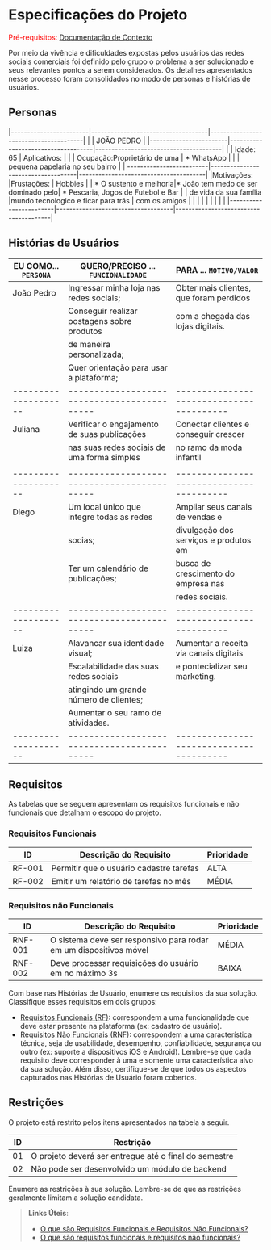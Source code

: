 # Especificações do Projeto

<span style="color:red">Pré-requisitos: <a href="1-Documentação de Contexto.md"> Documentação de Contexto</a></span>

Por meio da vivência e dificuldades expostas pelos usuários das redes sociais comerciais foi definido pelo grupo o problema a ser solucionado e seus relevantes pontos a serem considerados. Os detalhes apresentados nesse processo foram consolidados no modo de personas e histórias de usuários. 

## Personas
|------------------------|------------------------------------|---------------------------------------|
|                        |                            JOÃO PEDRO                                      |
|------------------------|------------------------------------|---------------------------------------|
|                        | Idade: 65                          | Aplicativos:                          |
|                        | Ocupação:Proprietário de uma       |  * WhatsApp                           |
|                        | pequena papelaria no seu bairro    |                                       |
-------------------------|------------------------------------|---------------------------------------|
|Motivações:             |Frustações:                         | Hobbies                               |
| * O sustento e melhoria|* João tem medo de ser dominado pelo| * Pescaria, Jogos de Futebol e Bar    |
| de vida da sua família |mundo tecnologico e ficar para trás |  com os amigos                        |
|                        |                                    |                                       |
|                        |                                    |                                       |
|------------------------|------------------------------------|---------------------------------------|

## Histórias de Usuários

|EU COMO... `PERSONA`| QUERO/PRECISO ... `FUNCIONALIDADE`         |PARA ... `MOTIVO/VALOR`                 |
|--------------------|--------------------------------------------|----------------------------------------|
|João Pedro          | Ingressar minha loja nas redes sociais;    | Obter mais clientes, que foram perdidos|
|                    | Conseguir realizar postagens sobre produtos| com a chegada das lojas digitais.      |
|                    | de maneira personalizada;                  |                                        |
|                    | Quer orientação para usar a plataforma;    |                                        |
|--------------------| -------------------------------------------|----------------------------------------|
|Juliana             | Verificar o engajamento de suas publicações| Conectar clientes e conseguir crescer  |
|                    | nas suas redes sociais de uma forma simples| no ramo da moda infantil               |
|                    |                                            |                                        |
|--------------------| -------------------------------------------|----------------------------------------|
|Diego               | Um local único que integre todas as redes  | Ampliar seus canais de vendas e        |
|                    | socias;                                    | divulgação dos serviços e produtos em  |
|                    | Ter um calendário de publicações;          | busca de crescimento do empresa nas    |
|                    |                                            | redes sociais.                         |
|--------------------| -------------------------------------------|----------------------------------------|
|Luiza               | Alavancar sua identidade visual;           | Aumentar a receita via canais digitais |
|                    | Escalabilidade das suas redes sociais      | e pontecializar seu marketing.         |
|                    | atingindo um grande número de clientes;    |                                        |
|                    | Aumentar o seu ramo de atividades.         |                                        |
|--------------------| -------------------------------------------|----------------------------------------|

## Requisitos

As tabelas que se seguem apresentam os requisitos funcionais e não funcionais que detalham o escopo do projeto.

### Requisitos Funcionais

|ID    | Descrição do Requisito  | Prioridade |
|------|-----------------------------------------|----|
|RF-001| Permitir que o usuário cadastre tarefas | ALTA | 
|RF-002| Emitir um relatório de tarefas no mês   | MÉDIA |


### Requisitos não Funcionais

|ID     | Descrição do Requisito  |Prioridade |
|-------|-------------------------|----|
|RNF-001| O sistema deve ser responsivo para rodar em um dispositivos móvel | MÉDIA | 
|RNF-002| Deve processar requisições do usuário em no máximo 3s |  BAIXA | 

Com base nas Histórias de Usuário, enumere os requisitos da sua solução. Classifique esses requisitos em dois grupos:

- [Requisitos Funcionais
 (RF)](https://pt.wikipedia.org/wiki/Requisito_funcional):
 correspondem a uma funcionalidade que deve estar presente na
  plataforma (ex: cadastro de usuário).
- [Requisitos Não Funcionais
  (RNF)](https://pt.wikipedia.org/wiki/Requisito_n%C3%A3o_funcional):
  correspondem a uma característica técnica, seja de usabilidade,
  desempenho, confiabilidade, segurança ou outro (ex: suporte a
  dispositivos iOS e Android).
Lembre-se que cada requisito deve corresponder à uma e somente uma
característica alvo da sua solução. Além disso, certifique-se de que
todos os aspectos capturados nas Histórias de Usuário foram cobertos.

## Restrições

O projeto está restrito pelos itens apresentados na tabela a seguir.

|ID| Restrição                                             |
|--|-------------------------------------------------------|
|01| O projeto deverá ser entregue até o final do semestre |
|02| Não pode ser desenvolvido um módulo de backend        |


Enumere as restrições à sua solução. Lembre-se de que as restrições geralmente limitam a solução candidata.

> **Links Úteis**:
> - [O que são Requisitos Funcionais e Requisitos Não Funcionais?](https://codificar.com.br/requisitos-funcionais-nao-funcionais/)
> - [O que são requisitos funcionais e requisitos não funcionais?](https://analisederequisitos.com.br/requisitos-funcionais-e-requisitos-nao-funcionais-o-que-sao/)
